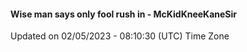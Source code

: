 #### Wise man says only fool rush in - McKidKneeKaneSir
Updated on 02/05/2023 - 08:10:30 (UTC) Time Zone
